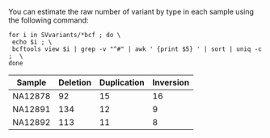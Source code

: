 You can estimate the raw number of variant by type in each sample using the following command:

```
for i in SVvariants/*bcf ; do \
 echo $i ; \
 bcftools view $i | grep -v "^#" | awk ' {print $5} ' | sort | uniq -c  ;  \
done
```

|Sample|Deletion|Duplication|Inversion|
|--|--|--|--|
|NA12878|92|15|16|
|NA12891|134|12|9|
|NA12892|113|11|8|
